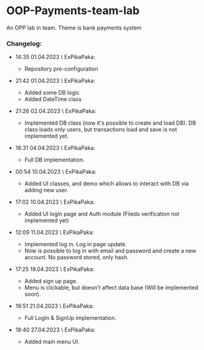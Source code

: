 # OOP-Payments-team-lab
An OPP lab in team. Theme is bank payments system

### Changelog:
* 14:35 01.04.2023 \ ExPikaPaka:  
  * Repository pre-configuration

* 21:42 01.04.2023 \ ExPikaPaka:  
  * Added some DB logic  
  * Added DateTime class


* 21:26 02.04.2023 \ ExPikaPaka:
  * Implemented DB class (now it's possible to create and load DB). DB class loads only users, but transactions load and save is not implemented yet.

* 18:31 04.04.2023 \ ExPikaPaka:
  * Full DB implementation.

* 00:54 10.04.2023 \ ExPikaPaka:
  * Added UI classes, and demo which allows to interact with DB via adding new user.
  
* 17:02 10.04.2023 \ ExPikaPaka:
  * Added UI login page and Auth module (Fileds verification not implemented yet)

* 12:09 11.04.2023 \ ExPikaPaka:
  * Implemented log in. Log in page update. 
  * Now is possible to log in with email and password and create a new account. No password stored, only hash. 

* 17:25 19.04.2023 \ ExPikaPaka:
  * Added sign up page.
  * Menu is clickable, but doesn't affect data base (Will be implemented soon).

* 19:51 21.04.2023 \ ExPikaPaka:
  * Full LogIn & SignUp implementation.

* 18:40 27.04.2023 \ ExPikaPaka:
  * Added main menu UI.
